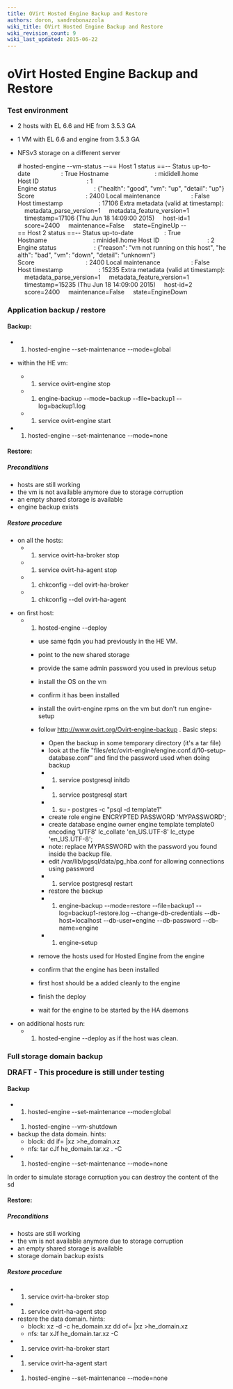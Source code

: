```yaml
---
title: OVirt Hosted Engine Backup and Restore
authors: doron, sandrobonazzola
wiki_title: OVirt Hosted Engine Backup and Restore
wiki_revision_count: 9
wiki_last_updated: 2015-06-22
---
```


# oVirt Hosted Engine Backup and Restore

### Test environment

*   2 hosts with EL 6.6 and HE from 3.5.3 GA
*   1 VM with EL 6.6 and engine from 3.5.3 GA
*   NFSv3 storage on a different server

      # hosted-engine --vm-status
      --== Host 1 status ==--
      Status up-to-date                  : True
      Hostname                           : mididell.home
      Host ID                            : 1
      Engine status                      : {"health": "good", "vm": "up", "detail": "up"}
      Score                              : 2400
      Local maintenance                  : False
      Host timestamp                     : 17106
      Extra metadata (valid at timestamp):
          metadata_parse_version=1
          metadata_feature_version=1
          timestamp=17106 (Thu Jun 18 14:09:00 2015)
          host-id=1
          score=2400
          maintenance=False
          state=EngineUp
      --== Host 2 status ==--
      Status up-to-date                  : True
      Hostname                           : minidell.home
      Host ID                            : 2
      Engine status                      : {"reason": "vm not running on this host", "health": "bad", "vm": "down", "detail": "unknown"}
      Score                              : 2400
      Local maintenance                  : False
      Host timestamp                     : 15235
      Extra metadata (valid at timestamp):
          metadata_parse_version=1
          metadata_feature_version=1
          timestamp=15235 (Thu Jun 18 14:09:00 2015)
          host-id=2
          score=2400
          maintenance=False
          state=EngineDown

### Application backup / restore

#### Backup:

*   1.  hosted-engine --set-maintenance --mode=global
*   within the HE vm:
    -   1.  service ovirt-engine stop
    -   1.  engine-backup --mode=backup --file=backup1 --log=backup1.log
    -   1.  service ovirt-engine start

*   1.  hosted-engine --set-maintenance --mode=none

#### Restore:

##### Preconditions

*   hosts are still working
*   the vm is not available anymore due to storage corruption
*   an empty shared storage is available
*   engine backup exists

##### Restore procedure

*   on all the hosts:
    -   1.  service ovirt-ha-broker stop
    -   1.  service ovirt-ha-agent stop
    -   1.  chkconfig --del ovirt-ha-broker
    -   1.  chkconfig --del ovirt-ha-agent

<!-- -->

*   on first host:
    -   1.  hosted-engine --deploy

        -   use same fqdn you had previously in the HE VM.
        -   point to the new shared storage
        -   provide the same admin password you used in previous setup
        -   install the OS on the vm
        -   confirm it has been installed
        -   install the ovirt-engine rpms on the vm but don't run engine-setup
        -   follow <http://www.ovirt.org/Ovirt-engine-backup> . Basic steps:
            -   Open the backup in some temporary directory (it's a tar file)
            -   look at the file "files/etc/ovirt-engine/engine.conf.d/10-setup-database.conf" and find the password used when doing backup
            -   1.  service postgresql initdb
            -   1.  service postgresql start
            -   1.  su - postgres -c "psql -d template1"
            -   create role engine ENCRYPTED PASSWORD 'MYPASSWORD';
            -   create database engine owner engine template template0 encoding 'UTF8' lc_collate 'en_US.UTF-8' lc_ctype 'en_US.UTF-8';
            -   note: replace MYPASSWORD with the password you found inside the backup file.
            -   edit /var/lib/pgsql/data/pg_hba.conf for allowing connections using password
            -   1.  service postgresql restart
            -   restore the backup
            -   1.  engine-backup --mode=restore --file=backup1 --log=backup1-restore.log --change-db-credentials --db-host=localhost --db-user=engine --db-password --db-name=engine
            -   1.  engine-setup

        -   remove the hosts used for Hosted Engine from the engine
        -   confirm that the engine has been installed
        -   first host should be a added cleanly to the engine
        -   finish the deploy
        -   wait for the engine to be started by the HA daemons

<!-- -->

*   on additional hosts run:
    -   1.  hosted-engine --deploy as if the host was clean.

### Full storage domain backup

<big>**DRAFT - This procedure is still under testing**</big>

#### Backup

*   1.  hosted-engine --set-maintenance --mode=global
*   1.  hosted-engine --vm-shutdown
*   backup the data domain. hints:
    -   block: dd if=<iscsi lun containing the he domain> |xz >he_domain.xz
    -   nfs: tar cJf he_domain.tar.xz . -C <path to sd directory>
*   1.  hosted-engine --set-maintenance --mode=none

In order to simulate storage corruption you can destroy the content of the sd

#### Restore:

##### Preconditions

*   hosts are still working
*   the vm is not available anymore due to storage corruption
*   an empty shared storage is available
*   storage domain backup exists

##### Restore procedure

*   1.  service ovirt-ha-broker stop
*   1.  service ovirt-ha-agent stop
*   restore the data domain. hints:
    -   block: xz -d -c he_domain.xz dd of=<iscsi lun containing the he domain> |xz >he_domain.xz
    -   nfs: tar xJf he_domain.tar.xz -C <path to sd directory>
*   1.  service ovirt-ha-broker start
*   1.  service ovirt-ha-agent start
*   1.  hosted-engine --set-maintenance --mode=none
